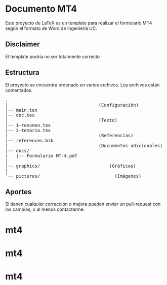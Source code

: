 Documento MT4
===================
Este proyecto de LaTeX es un template para realizar el formulario MT4 según el formato de Word de Ingeniería UC.


Disclaimer
----------
El template podría no ser totalmente correcto


Estructura
----------
El proyecto se encuentra ordenado en varios archivos.
Los archivos están comentados.

<pre>.
|                                  (Configuración)
|-- main.tex
|-- doc.tex
|                                  (Texto)
|-- 1-resumen.tex
|-- 2-temario.tex
|                                  (Referencias)
|-- references.bib
|                                  (Documentos adicionales)
|-- docs/
|   |-- Formulario MT-4.pdf
|                                  
|-- graphics/			               (Gráficos)
|                                  
`-- pictures/			 		 	 	 (Imágenes)
</pre>


Aportes
-------
Si tienen cualquier corrección o mejora pueden enviar un pull-request con los
cambios, o al menos contactarme.
# mt4
# mt4
# mt4
